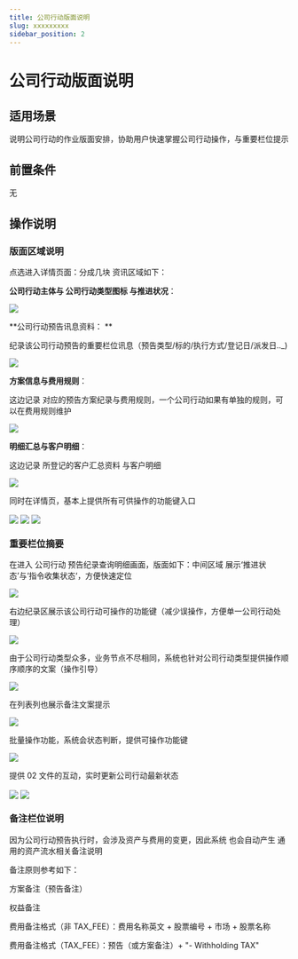 ```yaml
---
title: 公司行动版面说明
slug: xxxxxxxxx
sidebar_position: 2
---
```



# 公司行动版面说明

## 适用场景

说明公司行动的作业版面安排，协助用户快速掌握公司行动操作，与重要栏位提示

## 前置条件

无

## 操作说明

### 版面区域说明

点选进入详情页面：分成几块 资讯区域如下：

**公司行动主体与 公司行动类型图标 与推进状况**：  

<img src="/assets/HBA7bVbtloyTr8xaa0ucthe5nWx.png" src-width="2388" src-height="292" align="center"/>

**公司行动预告讯息资料： **

纪录该公司行动预告的重要栏位讯息（预告类型/标的/执行方式/登记日/派发日.._) 

<img src="/assets/XJbXbdllWoLWLexrQ1zch1Kjnfh.png" src-width="2762" src-height="1033" align="center"/>

**方案信息与费用规则**： 

这边记录 对应的预告方案纪录与费用规则，一个公司行动如果有单独的规则，可以在费用规则维护

<img src="/assets/NWHEb0jBEoRICyxRKvsc4elMnWh.png" src-width="2682" src-height="1138" align="center"/>

**明细汇总与客户明细**： 

这边记录 所登记的客户汇总资料 与客户明细

<img src="/assets/KScFbzEXoo8HXXx0bd5c7dJAnwd.png" src-width="2674" src-height="1182" align="center"/>

 同时在详情页，基本上提供所有可供操作的功能键入口

<img src="/assets/GcVVbypQgoB6TPx6ucAcaJaunNd.png" src-width="2504" src-height="1634" align="center"/>

<img src="/assets/CFGZbM11ZoKtNfxTb1ycQtdfnBh.png" src-width="2380" src-height="814" align="center"/>

<img src="/assets/KFX8bhcTto0USqxl89lchYjnnkg.png" src-width="2370" src-height="1046" align="center"/>

### 重要栏位摘要

在进入 公司行动 预告纪录查询明细画面，版面如下：中间区域 展示‘推进状态’与‘指令收集状态‘，方便快速定位

<img src="/assets/Pz9vbTxDyo1STCxD6KscK3cfn8e.png" src-width="3186" src-height="1520" align="center"/>

右边纪录区展示该公司行动可操作的功能键（减少误操作，方便单一公司行动处理）

<img src="/assets/QZKobazscoOkQexshiQct3lRnXg.png" src-width="3184" src-height="1512" align="center"/>

由于公司行动类型众多，业务节点不尽相同，系统也针对公司行动类型提供操作顺序顺序的文案（操作引导）

<img src="/assets/DLTJbU6yuoXKtux643wc5KFEnaf.png" src-width="2664" src-height="956" align="center"/>

在列表列也展示备注文案提示

<img src="/assets/FVZmbeo3mofls2xpoyKc77ZenHe.png" src-width="3560" src-height="1528" align="center"/>

批量操作功能，系统会状态判断，提供可操作功能键

<img src="/assets/EDGSbb2rZosZUPxXJoGc7Q1WnIc.png" src-width="3324" src-height="1598" align="center"/>

提供 02 文件的互动，实时更新公司行动最新状态

<img src="/assets/HBqKbQbPZoAN3lx6iJecTTzqnLe.png" src-width="3334" src-height="1478" align="center"/>

<img src="/assets/L37Qbz2pEosJIxxhxALcQxbEnPh.png" src-width="3358" src-height="1002" align="center"/>

### 备注栏位说明

因为公司行动预告执行时，会涉及资产与费用的变更，因此系统 也会自动产生 通用的资产流水相关备注说明

备注原则参考如下：

方案备注（预告备注）

权益备注

费用备注格式（非 TAX_FEE）：费用名称英文 + 股票编号 + 市场 + 股票名称

费用备注格式（TAX_FEE）：预告（或方案备注）+ "- Withholding TAX"

